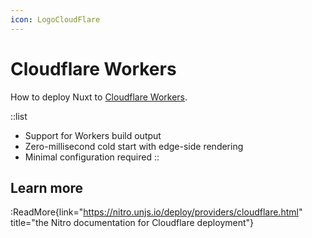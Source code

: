 ```yaml
---
icon: LogoCloudFlare
---
```


# Cloudflare Workers

How to deploy Nuxt to [Cloudflare Workers](https://workers.cloudflare.com/).

::list

- Support for Workers build output
- Zero-millisecond cold start with edge-side rendering
- Minimal configuration required
::

## Learn more

:ReadMore{link="https://nitro.unjs.io/deploy/providers/cloudflare.html" title="the Nitro documentation for Cloudflare deployment"}
